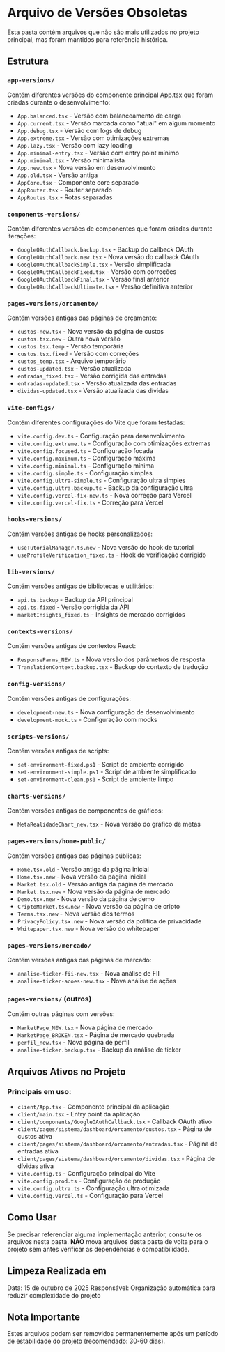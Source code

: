 # Arquivo de Versões Obsoletas

Esta pasta contém arquivos que não são mais utilizados no projeto principal, mas foram mantidos para referência histórica.

## Estrutura

### `app-versions/`
Contém diferentes versões do componente principal App.tsx que foram criadas durante o desenvolvimento:
- `App.balanced.tsx` - Versão com balanceamento de carga
- `App.current.tsx` - Versão marcada como "atual" em algum momento
- `App.debug.tsx` - Versão com logs de debug
- `App.extreme.tsx` - Versão com otimizações extremas
- `App.lazy.tsx` - Versão com lazy loading
- `App.minimal-entry.tsx` - Versão com entry point mínimo
- `App.minimal.tsx` - Versão minimalista
- `App.new.tsx` - Nova versão em desenvolvimento
- `App.old.tsx` - Versão antiga
- `AppCore.tsx` - Componente core separado
- `AppRouter.tsx` - Router separado
- `AppRoutes.tsx` - Rotas separadas

### `components-versions/`
Contém diferentes versões de componentes que foram criadas durante iterações:
- `GoogleOAuthCallback.backup.tsx` - Backup do callback OAuth
- `GoogleOAuthCallback.new.tsx` - Nova versão do callback OAuth
- `GoogleOAuthCallbackSimple.tsx` - Versão simplificada
- `GoogleOAuthCallbackFixed.tsx` - Versão com correções
- `GoogleOAuthCallbackFinal.tsx` - Versão final anterior
- `GoogleOAuthCallbackUltimate.tsx` - Versão definitiva anterior

### `pages-versions/orcamento/`
Contém versões antigas das páginas de orçamento:
- `custos-new.tsx` - Nova versão da página de custos
- `custos.tsx.new` - Outra nova versão
- `custos.tsx.temp` - Versão temporária
- `custos.tsx.fixed` - Versão com correções
- `custos_temp.tsx` - Arquivo temporário
- `custos-updated.tsx` - Versão atualizada
- `entradas_fixed.tsx` - Versão corrigida das entradas
- `entradas-updated.tsx` - Versão atualizada das entradas
- `dividas-updated.tsx` - Versão atualizada das dívidas

### `vite-configs/`
Contém diferentes configurações do Vite que foram testadas:
- `vite.config.dev.ts` - Configuração para desenvolvimento
- `vite.config.extreme.ts` - Configuração com otimizações extremas
- `vite.config.focused.ts` - Configuração focada
- `vite.config.maximum.ts` - Configuração máxima
- `vite.config.minimal.ts` - Configuração mínima
- `vite.config.simple.ts` - Configuração simples
- `vite.config.ultra-simple.ts` - Configuração ultra simples
- `vite.config.ultra.backup.ts` - Backup da configuração ultra
- `vite.config.vercel-fix-new.ts` - Nova correção para Vercel
- `vite.config.vercel-fix.ts` - Correção para Vercel

### `hooks-versions/`
Contém versões antigas de hooks personalizados:
- `useTutorialManager.ts.new` - Nova versão do hook de tutorial
- `useProfileVerification_fixed.ts` - Hook de verificação corrigido

### `lib-versions/`
Contém versões antigas de bibliotecas e utilitários:
- `api.ts.backup` - Backup da API principal
- `api.ts.fixed` - Versão corrigida da API
- `marketInsights_fixed.ts` - Insights de mercado corrigidos

### `contexts-versions/`
Contém versões antigas de contextos React:
- `ResponseParms_NEW.ts` - Nova versão dos parâmetros de resposta
- `TranslationContext.backup.tsx` - Backup do contexto de tradução

### `config-versions/`
Contém versões antigas de configurações:
- `development-new.ts` - Nova configuração de desenvolvimento
- `development-mock.ts` - Configuração com mocks

### `scripts-versions/`
Contém versões antigas de scripts:
- `set-environment-fixed.ps1` - Script de ambiente corrigido
- `set-environment-simple.ps1` - Script de ambiente simplificado
- `set-environment-clean.ps1` - Script de ambiente limpo

### `charts-versions/`
Contém versões antigas de componentes de gráficos:
- `MetaRealidadeChart_new.tsx` - Nova versão do gráfico de metas

### `pages-versions/home-public/`
Contém versões antigas das páginas públicas:
- `Home.tsx.old` - Versão antiga da página inicial
- `Home.tsx.new` - Nova versão da página inicial
- `Market.tsx.old` - Versão antiga da página de mercado
- `Market.tsx.new` - Nova versão da página de mercado
- `Demo.tsx.new` - Nova versão da página de demo
- `CriptoMarket.tsx.new` - Nova versão da página de cripto
- `Terms.tsx.new` - Nova versão dos termos
- `PrivacyPolicy.tsx.new` - Nova versão da política de privacidade
- `Whitepaper.tsx.new` - Nova versão do whitepaper

### `pages-versions/mercado/`
Contém versões antigas das páginas de mercado:
- `analise-ticker-fii-new.tsx` - Nova análise de FII
- `analise-ticker-acoes-new.tsx` - Nova análise de ações

### `pages-versions/` (outros)
Contém outras páginas com versões:
- `MarketPage_NEW.tsx` - Nova página de mercado
- `MarketPage_BROKEN.tsx` - Página de mercado quebrada
- `perfil_new.tsx` - Nova página de perfil
- `analise-ticker.backup.tsx` - Backup da análise de ticker

## Arquivos Ativos no Projeto

### Principais em uso:
- `client/App.tsx` - Componente principal da aplicação
- `client/main.tsx` - Entry point da aplicação
- `client/components/GoogleOAuthCallback.tsx` - Callback OAuth ativo
- `client/pages/sistema/dashboard/orcamento/custos.tsx` - Página de custos ativa
- `client/pages/sistema/dashboard/orcamento/entradas.tsx` - Página de entradas ativa
- `client/pages/sistema/dashboard/orcamento/dividas.tsx` - Página de dívidas ativa
- `vite.config.ts` - Configuração principal do Vite
- `vite.config.prod.ts` - Configuração de produção
- `vite.config.ultra.ts` - Configuração ultra otimizada
- `vite.config.vercel.ts` - Configuração para Vercel

## Como Usar

Se precisar referenciar alguma implementação anterior, consulte os arquivos nesta pasta. 
**NÃO** mova arquivos desta pasta de volta para o projeto sem antes verificar as dependências e compatibilidade.

## Limpeza Realizada em

Data: 15 de outubro de 2025
Responsável: Organização automática para reduzir complexidade do projeto

## Nota Importante

Estes arquivos podem ser removidos permanentemente após um período de estabilidade do projeto (recomendado: 30-60 dias).